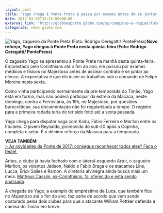 ```yaml
---
layout: post
title: "Yago chega à Ponte Preta e passa por exames antes de se juntar ao elenco"
date: 2017-02-02T15:15:00+00:00
external_link: "http://globoesporte.globo.com/sp/campinas-e-regiao/futebol/times/ponte-preta/noticia/2017/02/yago-chega-ponte-preta-e-passa-por-exames-antes-de-se-juntar-ao-elenco.html"
categories: news globo.com
---
```

 ![Yago, zagueiro da Ponte Preta (Foto: Rodrigo Ceregatti/ PontePress)](http://s2.glbimg.com/djihzsKyJMxSF9loJ1HQaEhHjRU=/3x0:1002x766/300x230/s.glbimg.com/es/ge/f/original/2017/02/02/yago.jpg "Yago, zagueiro da Ponte Preta (Foto: Rodrigo Ceregatti/ PontePress)")**Novo reforço, Yago&nbsp;chegou à Ponte Preta nesta quinta-feira (Foto: Rodrigo Ceregatti/ PontePress)**

O zagueiro Yago se apresentou à Ponte Preta na manhã desta quinta-feira. Emprestado pelo Corinthians até o fim do ano, ele passou por exames médicos e físicos no Majestoso antes de assinar contrato e se juntar ao elenco. A expectativa é que ele inicie os trabalhos sob o comando de Felipe Moreira nesta sexta.&nbsp;

Como vinha participando normalmente da pré-temporada do Timão, Yago está em forma, mas não poderá participar da estreia da Macaca, neste domingo, contra a Ferroviária, às 19h, no Majestoso, por questões burocráticas: sua documentação não foi regularizada a tempo. O registro para a primeira rodada teria de ter sido feito até a sexta passada.&nbsp;

Yago chega para disputar vaga com Kadu, Fábio Ferreira e Marllon entre os titulares. O jovem Reynaldo, promovido do sub-20 após a Copinha, completa o setor. É o décimo reforço da Macaca para a temporada.

**VEJA TAMBÉM:**  
[\> As novidades da Ponte de 2017: consegue reconhecer todos eles? Faça o teste!&nbsp;](http://app.globoesporte.globo.com/sp/campinas-e-regiao/futebol/times/ponte-preta/as-novidades-da-ponte-de-2017-consegue-reconhecer-/)

Antes, o clube já havia fechado com o lateral-esquerdo Artur, o zagueiro Marllon, os volantes Jádson, Naldo e Fábio Braga e os atacantes Lins, Lucca, Érick Salles e Ramon. A diretoria alvinegra ainda busca mais um meia. [Matheus Cassini, ex-Corinthians, foi oferecido e está sendo analisado](http://globoesporte.globo.com/sp/campinas-e-regiao/futebol/noticia/2017/01/em-busca-de-meia-ponte-analisa-matheus-cassini-ex-corinthians.html#equipe-ponte-preta).&nbsp;

A chegada de Yago,&nbsp;a exemplo do empréstimo de Luca, que também fica no Majestoso até o fim do ano, faz parte de acordo que vem sendo costurado pelos dois clubes para que o atacante William Pottker defenda a camisa do Timão em breve.&nbsp;

